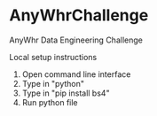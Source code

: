 # AnyWhrChallenge
AnyWhr Data Engineering Challenge

Local setup instructions
1. Open command line interface 
2. Type in "python"
3. Type in "pip install bs4"
4. Run python file
